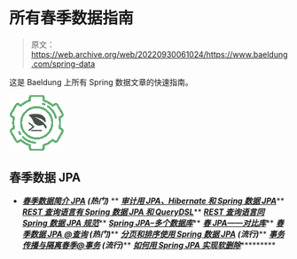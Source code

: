 # 所有春季数据指南

> 原文：<https://web.archive.org/web/20220930061024/https://www.baeldung.com/spring-data>

这是 Baeldung 上所有 Spring 数据文章的快速指南。

![Spring Date JPA - icon](img/8e865d6a586e3b31bc34ff925e278825.png)

## 春季数据 JPA

*   ***[春季数据简介 JPA](/web/20220812070737/https://www.baeldung.com/the-persistence-layer-with-spring-data-jpa) **(热门)*****
**   ***[审计用 JPA、Hibernate 和 Spring 数据 JPA](/web/20220812070737/https://www.baeldung.com/database-auditing-jpa)*****   ***[REST 查询语言有 Spring 数据 JPA 和 QueryDSL](/web/20220812070737/https://www.baeldung.com/rest-api-search-language-spring-data-querydsl)*****   ***[REST 查询语言同 Spring 数据 JPA 规范](/web/20220812070737/https://www.baeldung.com/rest-api-search-language-spring-data-specifications)*****   ***[Spring JPA–多个数据库](/web/20220812070737/https://www.baeldung.com/spring-data-jpa-multiple-databases)*****   ***[春 JPA——对比库](/web/20220812070737/https://www.baeldung.com/spring-data-repositories)*****   ***[春季数据 JPA @查询](/web/20220812070737/https://www.baeldung.com/spring-data-jpa-query) **(热门)*******   ***[分页和排序使用 Spring 数据 JPA](/web/20220812070737/https://www.baeldung.com/spring-data-jpa-pagination-sorting) **(流行)*******   ***[事务传播与隔离春季@事务](/web/20220812070737/https://www.baeldung.com/spring-transactional-propagation-isolation) **(流行)*******   ***[如何用 Spring JPA 实现软删除](/web/20220812070737/https://www.baeldung.com/spring-jpa-soft-delete)************